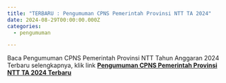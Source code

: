 ```yaml
---
title: "TERBARU : Pengumuman CPNS Pemerintah Provinsi NTT TA 2024"
date: 2024-08-29T00:00:00.000Z
categories:
  - pengumuman

---
```


Baca Pengumuman CPNS Pemerintah Provinsi NTT Tahun Anggaran 2024 Terbaru selengkapnya, klik link **[Pengumuman CPNS Pemerintah Provinsi NTT TA 2024 Terbaru](https://bkd.nttprov.go.id/web/wp-content/uploads/2024/08/073-Pengumuman-CPNS-2024-Terbaru.pdf)**
